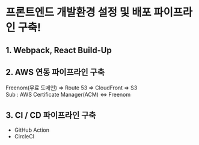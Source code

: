 # 프론트엔드 개발환경 설정 및 배포 파이프라인 구축!

## 1. Webpack, React Build-Up
## 2. AWS 연동 파이프라인 구축
Freenom(무료 도메인) => Route 53 => CloudFront => S3
<br/>
Sub : AWS Certificate Manager(ACM) <=> Freenom

## 3. CI / CD 파이프라인 구축
- GitHub Action
- CircleCI
